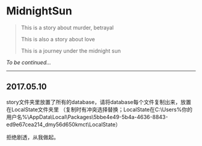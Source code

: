 # MidnightSun

> This is a story about murder, betrayal
> 
> This is also a story about love
> 
> This is a journey under the midnight sun


*To be continued...*

---

## 2017.05.10

story文件夹里放置了所有的database，请将database每个文件复制出来，放置在LocalState文件夹里
（复制时有冲突选择替换；LocalState在C:\Users\%你的用户名%\AppData\Local\Packages\5bbe4e49-5b4a-4636-8843-ed9e67cea214_dmy56d650kmct\LocalState）

拒绝剧透，从我做起。

